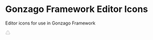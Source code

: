 # Gonzago Framework Editor Icons

Editor icons for use in Gonzago Framework

<img src="/icons/gonzago.svg" width="16">

